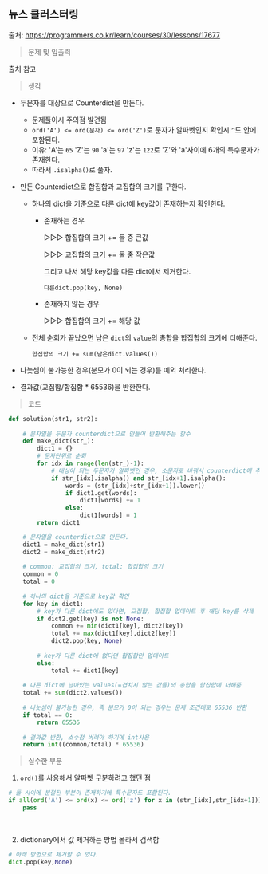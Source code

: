 ## 뉴스 클러스터링

출처: https://programmers.co.kr/learn/courses/30/lessons/17677       





> 문제 및 입출력

출처 참고    







> 생각

* 두문자를 대상으로 Counterdict을 만든다.
  * 문제풀이시 주의점 발견됨
  * `ord('A') <= ord(문자) <= ord('Z')`로 문자가 알파벳인지 확인시  `^`도 안에 포함된다.
  * 이유: 'A'는 `65` 'Z'는 `90`  'a'는 `97` 'z'는 `122`로 'Z'와 'a'사이에 6개의 특수문자가 존재한다.
  * 따라서 `.isalpha()`로 풀자.    



* 만든 Counterdict으로 합집합과 교집합의 크기를 구한다.

  * 하나의 dict을 기준으로 다른 dict에 key값이 존재하는지 확인한다.

    * 존재하는 경우 

      ▷▷▷ 합집합의 크기 += 둘 중 큰값

      ▷▷▷ 교집합의 크기 += 둘 중 작은값

      그리고 나서 해당 key값을 다른 dict에서 제거한다.

      `다른dict.pop(key, None)`

    * 존재하지 않는 경우 

      ▷▷▷ 합집합의 크기 += 해당 값

  * 전체 순회가 끝났으면 남은 `dict`의 `value`의 총합을 합집합의 크기에 더해준다.

    `합집합의 크기 += sum(남은dict.values())`    



* 나눗셈이 불가능한 경우(분모가 0이 되는 경우)를 예외 처리한다.
* 결과값(교집합/합집합 * 65536)을 반환한다.    





> 코드 

```python
def solution(str1, str2):
    
    # 문자열을 두문자 counterdict으로 만들어 반환해주는 함수
    def make_dict(str_):
        dict1 = {}
        # 문자단위로 순회
        for idx in range(len(str_)-1):
            # 대상이 되는 두문자가 알파벳인 경우, 소문자로 바꿔서 counterdict에 추가
            if str_[idx].isalpha() and str_[idx+1].isalpha():
                words = (str_[idx]+str_[idx+1]).lower()
                if dict1.get(words):
                    dict1[words] += 1
                else:
                    dict1[words] = 1
        return dict1

    # 문자열을 counterdict으로 만든다.
    dict1 = make_dict(str1)
    dict2 = make_dict(str2)
    
    # common: 교집합의 크기, total: 합집합의 크기
    common = 0
    total = 0
    
    # 하나의 dict을 기준으로 key값 확인
    for key in dict1:
        # key가 다른 dict에도 있다면, 교집합, 합집합 업데이트 후 해당 key를 삭제
        if dict2.get(key) is not None:
            common += min(dict1[key], dict2[key])
            total += max(dict1[key],dict2[key])
            dict2.pop(key, None)
            
        # key가 다른 dict에 없다면 합집합만 업데이트
        else:
            total += dict1[key]
    
    # 다른 dict에 남아있는 values(=겹치지 않는 값들)의 총합을 합집합에 더해줌
    total += sum(dict2.values())
    
    # 나눗셈이 불가능한 경우, 즉 분모가 0이 되는 경우는 문제 조건대로 65536 반환
    if total == 0:
        return 65536
    
    # 결과값 반환, 소수점 버려야 하기에 int사용
    return int((common/total) * 65536)
```







> 실수한 부분

1. `ord()`를 사용해서 알파벳 구분하려고 했던 점

```python
# 둘 사이에 분절된 부분이 존재하기에 특수문자도 포함된다.
if all(ord('A') <= ord(x) <= ord('z') for x in (str_[idx],str_[idx+1])):
    pass
```
​    

2. dictionary에서 값 제거하는 방법 몰라서 검색함

```python
# 아래 방법으로 제거할 수 있다. 
dict.pop(key,None)
```

